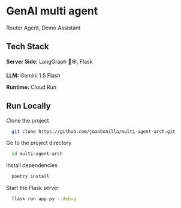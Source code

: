 
# GenAI multi agent

Router Agent, Demo Assistant

## Tech Stack

**Server Side:** LangGraph 🦜🕸️, Flask

**LLM:** Gemini 1.5 Flash

**Runtime:** Cloud Run  


## Run Locally


Clone the project

```bash
  git clone https://github.com/joanbonilla/multi-agent-arch.git
```

Go to the project directory

```bash
  cd multi-agent-arch
```

Install dependencies

```bash
  poetry install
```

Start the Flask server

```bash
  flask run app.py --debug
```
